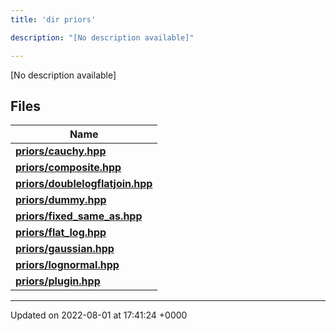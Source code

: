 ```yaml
---
title: 'dir priors'

description: "[No description available]"

---
```







[No description available]

## Files

| Name           |
| -------------- |
| **[priors/cauchy.hpp](/documentation/code/darkbit_development/files/cauchy_8hpp/#file-cauchy.hpp)**  |
| **[priors/composite.hpp](/documentation/code/darkbit_development/files/composite_8hpp/#file-composite.hpp)**  |
| **[priors/doublelogflatjoin.hpp](/documentation/code/darkbit_development/files/doublelogflatjoin_8hpp/#file-doublelogflatjoin.hpp)**  |
| **[priors/dummy.hpp](/documentation/code/darkbit_development/files/dummy_8hpp/#file-dummy.hpp)**  |
| **[priors/fixed_same_as.hpp](/documentation/code/darkbit_development/files/fixed__same__as_8hpp/#file-fixed-same-as.hpp)**  |
| **[priors/flat_log.hpp](/documentation/code/darkbit_development/files/flat__log_8hpp/#file-flat-log.hpp)**  |
| **[priors/gaussian.hpp](/documentation/code/darkbit_development/files/gaussian_8hpp/#file-gaussian.hpp)**  |
| **[priors/lognormal.hpp](/documentation/code/darkbit_development/files/lognormal_8hpp/#file-lognormal.hpp)**  |
| **[priors/plugin.hpp](/documentation/code/darkbit_development/files/plugin_8hpp/#file-plugin.hpp)**  |






-------------------------------

Updated on 2022-08-01 at 17:41:24 +0000
